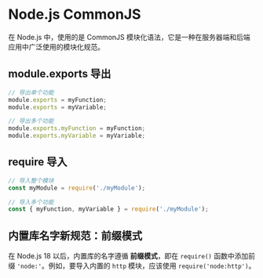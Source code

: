 # Node.js CommonJS

在 Node.js 中，使用的是 CommonJS 模块化语法，它是一种在服务器端和后端应用中广泛使用的模块化规范。

## module.exports 导出

```js
// 导出单个功能
module.exports = myFunction;
module.exports = myVariable;

// 导出多个功能
module.exports.myFunction = myFunction;
module.exports.myVariable = myVariable;
```

## require 导入

```js
// 导入整个模块
const myModule = require('./myModule');

// 导入多个功能
const { myFunction, myVariable } = require('./myModule');
```

## 内置库名字新规范：前缀模式

在 Node.js 18 以后，内置库的名字遵循 **前缀模式**，即在 `require()` 函数中添加前缀 `'node:'`。例如，要导入内置的 `http` 模块，应该使用 `require('node:http')`。
